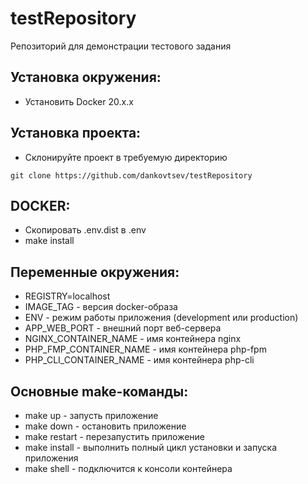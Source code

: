 # testRepository
Репозиторий для демонстрации тестового задания

## Установка окружения:
* Установить Docker 20.x.x

## Установка проекта:
* Склонируйте проект в требуемую директорию
```
git clone https://github.com/dankovtsev/testRepository
```
## DOCKER:
* Скопировать .env.dist в .env
* make install

## Переменные окружения:
* REGISTRY=localhost
* IMAGE_TAG - версия docker-образа
* ENV - режим работы приложения (development или production)
* APP_WEB_PORT - внешний порт веб-сервера
* NGINX_CONTAINER_NAME - имя контейнера nginx
* PHP_FMP_CONTAINER_NAME - имя контейнера php-fpm
* PHP_CLI_CONTAINER_NAME - имя контейнера php-cli

## Основные make-команды:
* make up - запусть приложение
* make down - остановить приложение
* make restart - перезапустить приложение
* make install - выполнить полный цикл установки и запуска приложения
* make shell - подключится к консоли контейнера
